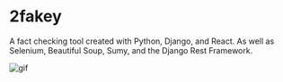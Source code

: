 # 2fakey
A fact checking tool created with Python, Django, and React. As well as Selenium, Beautiful Soup, Sumy, and the Django Rest Framework.

![gif](https://media.giphy.com/media/b9x50D7texHT2sjFgq/giphy.gif)

